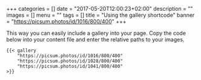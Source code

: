 +++
categories = []
date = "2017-05-20T12:00:23+02:00"
description = ""
images = []
menu = ""
tags = []
title = "Using the gallery shortcode"
banner = "https://picsum.photos/id/1016/800/400"
+++

This way you can easily include a gallery into your page. Copy the code below into your content file and enter the relative paths to your images.

<!--more-->


    {{< gallery
        "https://picsum.photos/id/1016/800/400"
        "https://picsum.photos/id/1028/800/400"
        "https://picsum.photos/id/1041/800/400"
    >}}

